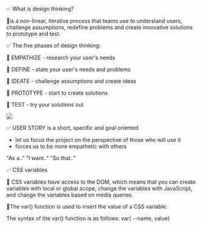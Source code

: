 ✅ What is design thinking?

🔸is a non-linear, iterative process that teams use to understand users, challenge assumptions, redefine problems and create innovative solutions to prototype and test.

✅ The five phases of design thinking:

🔸 EMPATHIZE - research your user's needs

🔸 DEFINE - state your user's needs and problems

🔸 IDEATE - challenge assumptions and create ideas

🔸 PROTOTYPE - start to create solutions

🔸 TEST - try your solutions out

<img src="https://cdn2.hubspot.net/hubfs/2990765/dt-copy.jpg">

✅ USER STORY is a short, specific and goal oriented

- let us focus the project on the perspective of those who will use it
- forces us to be more empathetic with others

"As a.." "I want.." "So that.."

✅ CSS variables

🔸 CSS variables have access to the DOM, which means that you can create variables with local or global scope, change the variables with JavaScript, and change the variables based on media queries.

🔸The var() function is used to insert the value of a CSS variable.

The syntax of the var() function is as follows:
var( --name, value)
